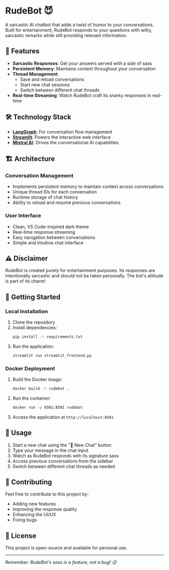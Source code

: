 # RudeBot 😈

A sarcastic AI chatbot that adds a twist of humor to your conversations. Built for entertainment, RudeBot responds to your questions with witty, sarcastic remarks while still providing relevant information.

## 🎯 Features

- **Sarcastic Responses**: Get your answers served with a side of sass
- **Persistent Memory**: Maintains context throughout your conversation
- **Thread Management**: 
  - Save and reload conversations
  - Start new chat sessions
  - Switch between different chat threads
- **Real-time Streaming**: Watch RudeBot craft its snarky responses in real-time

## 🛠️ Technology Stack

- **[LangGraph](https://github.com/langchain-ai/langgraph)**: For conversation flow management
- **[Streamlit](https://streamlit.io/)**: Powers the interactive web interface
- **[Mistral AI](https://mistral.ai/)**: Drives the conversational AI capabilities

## 🏗️ Architecture

### Conversation Management
- Implements persistent memory to maintain context across conversations
- Unique thread IDs for each conversation
- Runtime storage of chat history
- Ability to reload and resume previous conversations

### User Interface
- Clean, VS Code-inspired dark theme
- Real-time response streaming
- Easy navigation between conversations
- Simple and intuitive chat interface

## ⚠️ Disclaimer

RudeBot is created purely for entertainment purposes. Its responses are intentionally sarcastic and should not be taken personally. The bot's attitude is part of its charm!

## 🚀 Getting Started

### Local Installation

1. Clone the repository
2. Install dependencies:
   ```bash
   pip install -r requirements.txt
   ```
3. Run the application:
   ```bash
   streamlit run streamlit_frontend.py
   ```

### Docker Deployment

1. Build the Docker image:
   ```bash
   docker build -t rudebot .
   ```
2. Run the container:
   ```bash
   docker run -p 8501:8501 rudebot
   ```
3. Access the application at `http://localhost:8501`

## 💭 Usage

1. Start a new chat using the "🔄 New Chat" button
2. Type your message in the chat input
3. Watch as RudeBot responds with its signature sass
4. Access previous conversations from the sidebar
5. Switch between different chat threads as needed

## 🤝 Contributing

Feel free to contribute to this project by:
- Adding new features
- Improving the response quality
- Enhancing the UI/UX
- Fixing bugs

## 📝 License

This project is open-source and available for personal use.

---

*Remember: RudeBot's sass is a feature, not a bug! 😉*